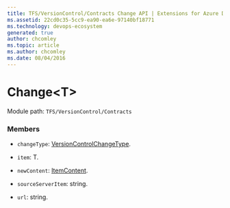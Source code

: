 ```yaml
---
title: TFS/VersionControl/Contracts Change API | Extensions for Azure DevOps Services
ms.assetid: 22cd0c35-5cc9-ea90-ea6e-97140bf18771
ms.technology: devops-ecosystem
generated: true
author: chcomley
ms.topic: article
ms.author: chcomley
ms.date: 08/04/2016
---
```


# Change&lt;T&gt;

Module path: `TFS/VersionControl/Contracts`

### Members

* `changeType`: [VersionControlChangeType](../../../TFS/VersionControl/Contracts/VersionControlChangeType.md).

* `item`: T.

* `newContent`: [ItemContent](../../../TFS/VersionControl/Contracts/ItemContent.md).

* `sourceServerItem`: string.

* `url`: string.
